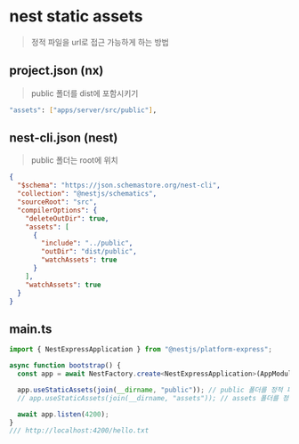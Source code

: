# nest static assets

> 정적 파일을 url로 접근 가능하게 하는 방법

## project.json (nx)

> public 폴더를 dist에 포함시키기

```sh
"assets": ["apps/server/src/public"],
```

## nest-cli.json (nest)

> public 폴더는 root에 위치

```json
{
  "$schema": "https://json.schemastore.org/nest-cli",
  "collection": "@nestjs/schematics",
  "sourceRoot": "src",
  "compilerOptions": {
    "deleteOutDir": true,
    "assets": [
      {
        "include": "../public",
        "outDir": "dist/public",
        "watchAssets": true
      }
    ],
    "watchAssets": true
  }
}
```

## main.ts

```ts
import { NestExpressApplication } from "@nestjs/platform-express";

async function bootstrap() {
  const app = await NestFactory.create<NestExpressApplication>(AppModule);

  app.useStaticAssets(join(__dirname, "public")); // public 폴더를 정적 파일로 사용
  // app.useStaticAssets(join(__dirname, "assets")); // assets 폴더를 정적 파일로 사용

  await app.listen(4200);
}
/// http://localhost:4200/hello.txt
```

